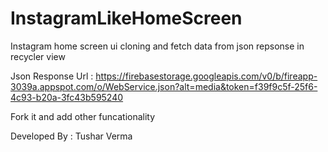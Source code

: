 # InstagramLikeHomeScreen
Instagram home screen ui cloning and fetch data from json repsonse in recycler view

Json Response Url : https://firebasestorage.googleapis.com/v0/b/fireapp-3039a.appspot.com/o/WebService.json?alt=media&token=f39f9c5f-25f6-4c93-b20a-3fc43b595240

Fork it and add other funcationality

Developed By : Tushar Verma

